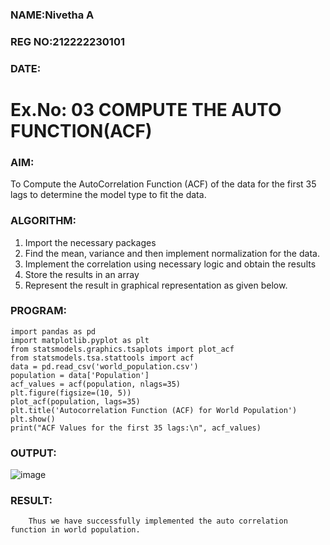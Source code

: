 ### NAME:Nivetha A
### REG NO:212222230101
### DATE:

# Ex.No: 03   COMPUTE THE AUTO FUNCTION(ACF)


### AIM:
To Compute the AutoCorrelation Function (ACF) of the data for the first 35 lags to determine the model
type to fit the data.
### ALGORITHM:
1. Import the necessary packages
2. Find the mean, variance and then implement normalization for the data.
3. Implement the correlation using necessary logic and obtain the results
4. Store the results in an array
5. Represent the result in graphical representation as given below.
### PROGRAM:
```
import pandas as pd
import matplotlib.pyplot as plt
from statsmodels.graphics.tsaplots import plot_acf
from statsmodels.tsa.stattools import acf
data = pd.read_csv('world_population.csv')
population = data['Population']
acf_values = acf(population, nlags=35)
plt.figure(figsize=(10, 5))
plot_acf(population, lags=35)
plt.title('Autocorrelation Function (ACF) for World Population')
plt.show()
print("ACF Values for the first 35 lags:\n", acf_values)

```
### OUTPUT:

![image](https://github.com/user-attachments/assets/80ad4442-6b60-4a1b-9252-873dd4b6b439)

### RESULT:
        Thus we have successfully implemented the auto correlation function in world population.
